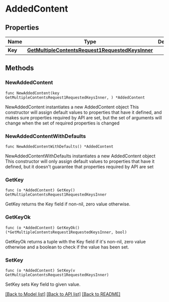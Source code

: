 # AddedContent

## Properties

Name | Type | Description | Notes
------------ | ------------- | ------------- | -------------
**Key** | [**GetMultipleContentsRequest1RequestedKeysInner**](GetMultipleContentsRequest1RequestedKeysInner.md) |  | 

## Methods

### NewAddedContent

`func NewAddedContent(key GetMultipleContentsRequest1RequestedKeysInner, ) *AddedContent`

NewAddedContent instantiates a new AddedContent object
This constructor will assign default values to properties that have it defined,
and makes sure properties required by API are set, but the set of arguments
will change when the set of required properties is changed

### NewAddedContentWithDefaults

`func NewAddedContentWithDefaults() *AddedContent`

NewAddedContentWithDefaults instantiates a new AddedContent object
This constructor will only assign default values to properties that have it defined,
but it doesn't guarantee that properties required by API are set

### GetKey

`func (o *AddedContent) GetKey() GetMultipleContentsRequest1RequestedKeysInner`

GetKey returns the Key field if non-nil, zero value otherwise.

### GetKeyOk

`func (o *AddedContent) GetKeyOk() (*GetMultipleContentsRequest1RequestedKeysInner, bool)`

GetKeyOk returns a tuple with the Key field if it's non-nil, zero value otherwise
and a boolean to check if the value has been set.

### SetKey

`func (o *AddedContent) SetKey(v GetMultipleContentsRequest1RequestedKeysInner)`

SetKey sets Key field to given value.



[[Back to Model list]](../README.md#documentation-for-models) [[Back to API list]](../README.md#documentation-for-api-endpoints) [[Back to README]](../README.md)


